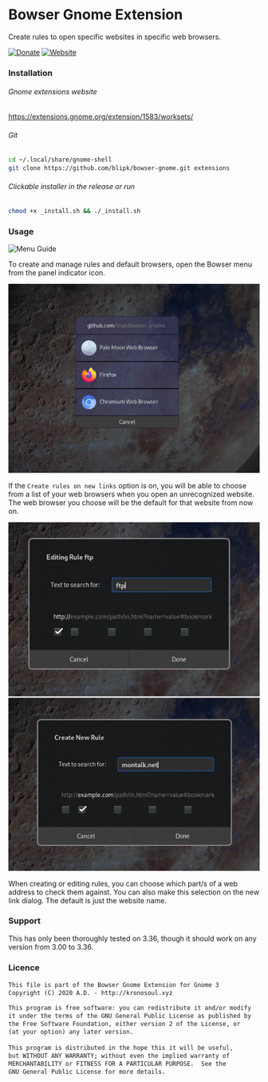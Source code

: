 # Bowser Gnome Extension

Create rules to open specific websites in specific web browsers.

[![Donate](https://img.shields.io/badge/Donate-PayPal-green.svg)](https://paypal.me/deltadevelopments)
[![Website](https://img.shields.io/badge/Bowser-Homepage-blue)](https://github.com/blipk/Bowser)

### Installation

###### Gnome extensions website
<https://extensions.gnome.org/extension/1583/worksets/>

###### Git
``` bash
cd ~/.local/share/gnome-shell
git clone https://github.com/blipk/bowser-gnome.git extensions
```

###### Clickable installer in the release or run
``` bash
chmod +x _install.sh && ./_install.sh
```

### Usage
![Menu Guide](BowserMenuGuide.png?raw=true "Bowser Menu Guide")

To create and manage rules and default browsers, open the Bowser menu from the panel indicator icon.<br/>

![Dialog Guide](doc/BowserDialogGuide.png?raw=true "Bowser Dialog Guide")

If the ```Create rules on new links``` option is on, you will be able to choose from a list of your web browsers when you open an unrecognized website.<br>
The web browser you choose will be the default for that website from now on.<br>

![Edit Rule Guide](doc/BowserEditRuleGuide.png?raw=true "Bowser Edit Rule Guide")
![Edit Rule Guide](doc/BowserCreateRuleGuide.png?raw=true "Bowser Create Rule Guide")

When creating or editing rules, you can choose which part/s of a web address to check them against. You can also make this selection on the new link dialog. The default is just the website name.<br>

### Support

This has only been thoroughly tested on 3.36, though it should work on any version from 3.00 to 3.36.

### Licence

```
This file is part of the Bowser Gnome Extension for Gnome 3
Copyright (C) 2020 A.D. - http://kronosoul.xyz
```

```
This program is free software: you can redistribute it and/or modify
it under the terms of the GNU General Public License as published by
the Free Software Foundation, either version 2 of the License, or
(at your option) any later version.

This program is distributed in the hope this it will be useful,
but WITHOUT ANY WARRANTY; without even the implied warranty of
MERCHANTABILITY or FITNESS FOR A PARTICULAR PURPOSE.  See the
GNU General Public License for more details.
```
